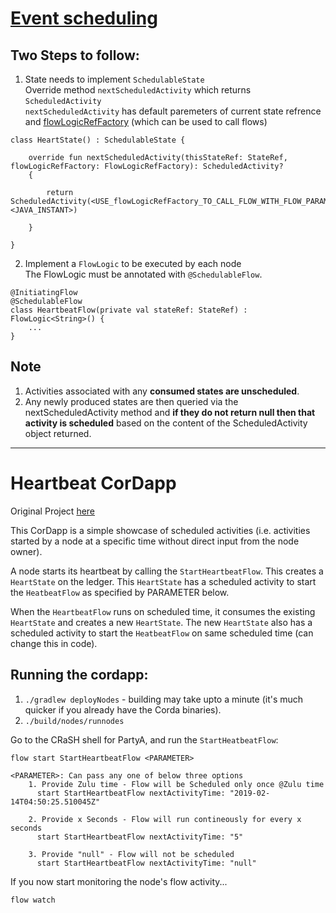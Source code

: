 # [Event scheduling](https://docs.corda.net/event-scheduling.html)

## Two Steps to follow:
  1. State needs to implement ```SchedulableState```<br/>
    Override method ```nextScheduledActivity``` which returns ```ScheduledActivity```<br/>
    ```nextScheduledActivity``` has default paremeters of current state refrence and [flowLogicRefFactory](https://docs.corda.net/api/kotlin/corda/net.corda.core.flows/-flow-logic-ref-factory/index.html) (which can be used to call flows)
    
    class HeartState() : SchedulableState {

        override fun nextScheduledActivity(thisStateRef: StateRef, flowLogicRefFactory: FlowLogicRefFactory): ScheduledActivity?      
        {

            return ScheduledActivity(<USE_flowLogicRefFactory_TO_CALL_FLOW_WITH_FLOW_PARAMETERS>, <JAVA_INSTANT>)

        }

    }
    
    
  2. Implement a ```FlowLogic``` to be executed by each node<br/>
    The FlowLogic must be annotated with ```@SchedulableFlow```.
    
    @InitiatingFlow
    @SchedulableFlow
    class HeartbeatFlow(private val stateRef: StateRef) : FlowLogic<String>() {
        ...
    }

## Note
1. Activities associated with any **consumed states are unscheduled**.
2. Any newly produced states are then queried via the nextScheduledActivity method and **if they do not return null then that activity is scheduled** based on the content of the ScheduledActivity object returned.


<hr/>


# Heartbeat CorDapp

Original Project [here](https://github.com/corda/samples/tree/release-V3/heartbeat)

This CorDapp is a simple showcase of scheduled activities (i.e. activities started by a node at a specific time without 
direct input from the node owner).

A node starts its heartbeat by calling the `StartHeartbeatFlow`. This creates a `HeartState` on the ledger. This 
`HeartState` has a scheduled activity to start the `HeatbeatFlow` as specified by PARAMETER below.

When the `HeartbeatFlow` runs on scheduled time, it consumes the existing `HeartState` and creates a new `HeartState`. 
The new `HeartState` also has a scheduled activity to start the `HeatbeatFlow` on same scheduled time (can change this in code).

## Running the cordapp:

1. `./gradlew deployNodes` - building may take upto a minute (it's much quicker if you already have the Corda binaries).  
2. `./build/nodes/runnodes`

Go to the CRaSH shell for PartyA, and run the `StartHeatbeatFlow`:

    flow start StartHeartbeatFlow <PARAMETER>
    
    <PARAMETER>: Can pass any one of below three options
        1. Provide Zulu time - Flow will be Scheduled only once @Zulu time
          start StartHeartbeatFlow nextActivityTime: "2019-02-14T04:50:25.510045Z"
        
        2. Provide x Seconds - Flow will run contineously for every x seconds
          start StartHeartbeatFlow nextActivityTime: "5"
        
        3. Provide "null" - Flow will not be scheduled
          start StartHeartbeatFlow nextActivityTime: "null"

If you now start monitoring the node's flow activity...

    flow watch
